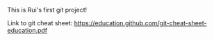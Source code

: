 This is Rui's first git project!

Link to git cheat sheet:
https://education.github.com/git-cheat-sheet-education.pdf
